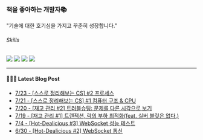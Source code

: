 
### 책을 좋아하는 개발자📚
"기술에 대한 호기심을 가지고 꾸준히 성장합니다."

###### Skills
<img src="https://img.shields.io/badge/java-c74634?style=flat-square&logo=oracle&logoColor=white"> <img src="https://img.shields.io/badge/spring-6DB33F?style=flat-square&logo=spring&logoColor=white"> <img src="https://img.shields.io/badge/mysql-4479A1?style=flat-square&logo=mysql&logoColor=white"> <img src="https://img.shields.io/badge/redis-DC382D?style=flat-square&logo=redis&logoColor=white">

------
#### 💁🏻‍♂️ Latest Blog Post

 - [7/23 - [스스로 정리해보는 CS] #2 프로세스](https://syeon2.github.io/devlog/operation2.html)
 - [7/21 - [스스로 정리해보는 CS] #1 컴퓨터 구조 &amp; CPU](https://syeon2.github.io/devlog/operation1.html)
 - [7/20 - [재고 관리 #2] 트러블슈팅: 문제를 다른 시각으로 보기](https://syeon2.github.io/project/sm-project2.html)
 - [7/19 - [재고 관리 #1] 트랜잭션, 락의 부하 최적화(feat. 실버 블릿은 없다.)](https://syeon2.github.io/project/sm-project1.html)
 - [7/4 - [Hot-Dealicious #3] WebSocket 성능 테스트](https://syeon2.github.io/project/hd-websocket2.html)
 - [6/30 - [Hot-Dealicious #2] WebSocket 통신](https://syeon2.github.io/project/hd-websocket1.html)
